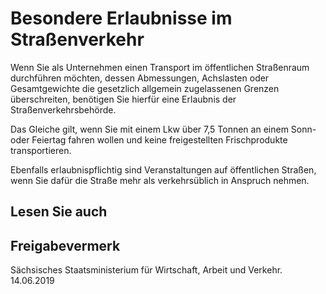 # Besondere Erlaubnisse im Straßenverkehr

Wenn Sie als Unternehmen einen Transport im öffentlichen Straßenraum durchführen möchten, dessen Abmessungen, Achslasten oder Gesamtgewichte die gesetzlich allgemein zugelassenen Grenzen überschreiten, benötigen Sie hierfür eine Erlaubnis der Straßenverkehrsbehörde.

Das Gleiche gilt, wenn Sie mit einem Lkw über 7,5 Tonnen an einem Sonn- oder Feiertag fahren wollen und keine freigestellten Frischprodukte transportieren.

Ebenfalls erlaubnispflichtig sind Veranstaltungen auf öffentlichen Straßen, wenn Sie dafür die Straße mehr als verkehrsüblich in Anspruch nehmen.

## Lesen Sie auch

## Freigabevermerk

Sächsisches Staatsministerium für Wirtschaft, Arbeit und Verkehr. 14.06.2019
